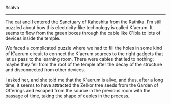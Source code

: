 #salva 

---

The cat and I entered the Sanctuary of Kahoshita from the Rathika. I'm still puzzled about how this electricity-like technology is called K'aerum. It seems to flow from the green boxes through the cable like C'ibla to lots of devices inside the temple. 

We faced a complicated puzzle where we had to fill the holes in some kind of K'aerum circuit to connect the K'aerum sources to the right gadgets that let us pass to the learning room. There were cables that led to nothing; maybe they fell from the roof of the temple after the decay of the structure and disconnected from other devices.

I asked her, and she told me that the K'aerum is alive, and thus, after a long time, it seems to have attracted the Zelkor tree seeds from the Garden of Offerings and escaped from the source in the previous room with the passage of time, taking the shape of cables in the process.